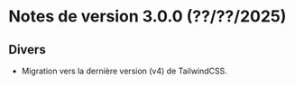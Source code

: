 # Notes de version 3.0.0 (??/??/2025)

## Divers

- Migration vers la dernière version (v4) de TailwindCSS.
